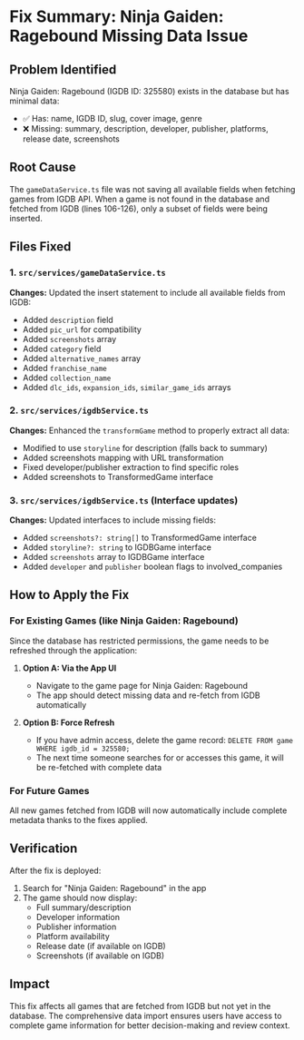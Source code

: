 # Fix Summary: Ninja Gaiden: Ragebound Missing Data Issue

## Problem Identified
Ninja Gaiden: Ragebound (IGDB ID: 325580) exists in the database but has minimal data:
- ✅ Has: name, IGDB ID, slug, cover image, genre
- ❌ Missing: summary, description, developer, publisher, platforms, release date, screenshots

## Root Cause
The `gameDataService.ts` file was not saving all available fields when fetching games from IGDB API. When a game is not found in the database and fetched from IGDB (lines 106-126), only a subset of fields were being inserted.

## Files Fixed

### 1. `src/services/gameDataService.ts`
**Changes:** Updated the insert statement to include all available fields from IGDB:
- Added `description` field
- Added `pic_url` for compatibility
- Added `screenshots` array
- Added `category` field
- Added `alternative_names` array
- Added `franchise_name`
- Added `collection_name`
- Added `dlc_ids`, `expansion_ids`, `similar_game_ids` arrays

### 2. `src/services/igdbService.ts`
**Changes:** Enhanced the `transformGame` method to properly extract all data:
- Modified to use `storyline` for description (falls back to summary)
- Added screenshots mapping with URL transformation
- Fixed developer/publisher extraction to find specific roles
- Added screenshots to TransformedGame interface

### 3. `src/services/igdbService.ts` (Interface updates)
**Changes:** Updated interfaces to include missing fields:
- Added `screenshots?: string[]` to TransformedGame interface
- Added `storyline?: string` to IGDBGame interface
- Added `screenshots` array to IGDBGame interface
- Added `developer` and `publisher` boolean flags to involved_companies

## How to Apply the Fix

### For Existing Games (like Ninja Gaiden: Ragebound)
Since the database has restricted permissions, the game needs to be refreshed through the application:

1. **Option A: Via the App UI**
   - Navigate to the game page for Ninja Gaiden: Ragebound
   - The app should detect missing data and re-fetch from IGDB automatically

2. **Option B: Force Refresh**
   - If you have admin access, delete the game record: `DELETE FROM game WHERE igdb_id = 325580;`
   - The next time someone searches for or accesses this game, it will be re-fetched with complete data

### For Future Games
All new games fetched from IGDB will now automatically include complete metadata thanks to the fixes applied.

## Verification
After the fix is deployed:
1. Search for "Ninja Gaiden: Ragebound" in the app
2. The game should now display:
   - Full summary/description
   - Developer information
   - Publisher information
   - Platform availability
   - Release date (if available on IGDB)
   - Screenshots (if available on IGDB)

## Impact
This fix affects all games that are fetched from IGDB but not yet in the database. The comprehensive data import ensures users have access to complete game information for better decision-making and review context.